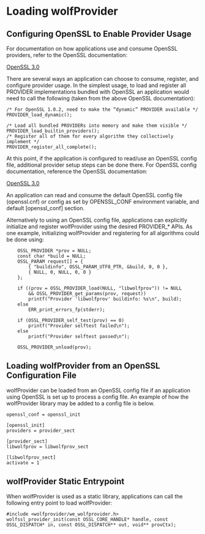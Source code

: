 # Loading wolfProvider

## Configuring OpenSSL to Enable Provider Usage

For documentation on how applications use and consume OpenSSL providers, refer to the OpenSSL documentation:

[OpenSSL 3.0](https://www.openssl.org/docs/man3.0/man7/provider.html)

There are several ways an application can choose to consume, register, and configure provider usage. In the simplest usage, to load and register all PROVIDER implementations bundled with OpenSSL an application would need to call the following (taken from the above OpenSSL documentation):
```
/* For OpenSSL 1.0.2, need to make the “dynamic” PROVIDER available */
PROVIDER_load_dynamic();

/* Load all bundled PROVIDERs into memory and make them visible */
PROVIDER_load_builtin_providers();
/* Register all of them for every algorithm they collectively implement */
PROVIDER_register_all_complete();
```
At this point, if the application is configured to read/use an OpenSSL config file, additional provider setup steps can be done there. For OpenSSL config documentation, reference the OpenSSL documentation:

[OpenSSL 3.0](https://www.openssl.org/docs/man3.0/man5/config.html)

An application can read and consume the default OpenSSL config file (openssl.cnf) or config as set by OPENSSL_CONF environment variable, and default [openssl_conf] section.

Alternatively to using an OpenSSL config file, applications can explicitly initialize and register wolfProvider using the desired PROVIDER_\* APIs. As one example, initializing wolfProvider and registering for all algorithms could be done using:
```
    OSSL_PROVIDER *prov = NULL;
    const char *build = NULL;
    OSSL_PARAM request[] = {
        { "buildinfo", OSSL_PARAM_UTF8_PTR, &build, 0, 0 },
        { NULL, 0, NULL, 0, 0 }
    };

    if ((prov = OSSL_PROVIDER_load(NULL, "libwolfprov")) != NULL
        && OSSL_PROVIDER_get_params(prov, request))
        printf("Provider 'libwolfprov' buildinfo: %s\n", build);
    else
        ERR_print_errors_fp(stderr);

    if (OSSL_PROVIDER_self_test(prov) == 0)
        printf("Provider selftest failed\n");
    else
        printf("Provider selftest passed\n");

    OSSL_PROVIDER_unload(prov);
```

## Loading wolfProvider from an OpenSSL Configuration File

wolfProvider can be loaded from an OpenSSL config file if an application using OpenSSL is set up to process a config file. An example of how the wolfProvider library may be added to a config file is below.

```
openssl_conf = openssl_init

[openssl_init]
providers = provider_sect

[provider_sect]
libwolfprov = libwolfprov_sect

[libwolfprov_sect]
activate = 1
```

## wolfProvider Static Entrypoint

When wolfProvider is used as a static library, applications can call the following entry point to load wolfProvider:
```
#include <wolfprovider/we_wolfprovider.h>
wolfssl_provider_init(const OSSL_CORE_HANDLE* handle, const OSSL_DISPATCH* in, const OSSL_DISPATCH** out, void** provCtx);
```
